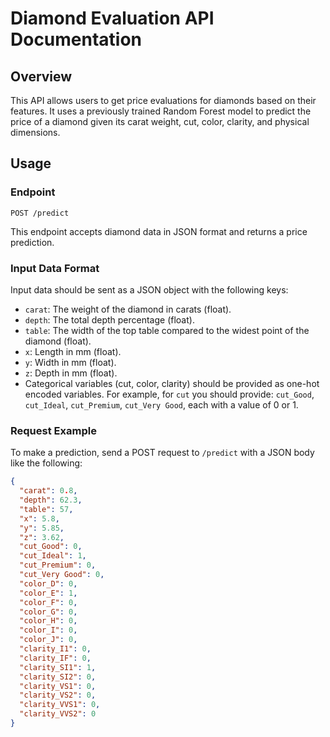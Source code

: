 # Diamond Evaluation API Documentation

## Overview
This API allows users to get price evaluations for diamonds based on their features. It uses a previously trained Random Forest model to predict the price of a diamond given its carat weight, cut, color, clarity, and physical dimensions.

## Usage

### Endpoint
`POST /predict`

This endpoint accepts diamond data in JSON format and returns a price prediction.

### Input Data Format
Input data should be sent as a JSON object with the following keys:

- `carat`: The weight of the diamond in carats (float).
- `depth`: The total depth percentage (float).
- `table`: The width of the top table compared to the widest point of the diamond (float).
- `x`: Length in mm (float).
- `y`: Width in mm (float).
- `z`: Depth in mm (float).
- Categorical variables (cut, color, clarity) should be provided as one-hot encoded variables. For example, for `cut` you should provide: `cut_Good`, `cut_Ideal`, `cut_Premium`, `cut_Very Good`, each with a value of 0 or 1.

### Request Example
To make a prediction, send a POST request to `/predict` with a JSON body like the following:

```json
{
  "carat": 0.8,
  "depth": 62.3,
  "table": 57,
  "x": 5.8,
  "y": 5.85,
  "z": 3.62,
  "cut_Good": 0,
  "cut_Ideal": 1,
  "cut_Premium": 0,
  "cut_Very Good": 0,
  "color_D": 0,
  "color_E": 1,
  "color_F": 0,
  "color_G": 0,
  "color_H": 0,
  "color_I": 0,
  "color_J": 0,
  "clarity_I1": 0,
  "clarity_IF": 0,
  "clarity_SI1": 1,
  "clarity_SI2": 0,
  "clarity_VS1": 0,
  "clarity_VS2": 0,
  "clarity_VVS1": 0,
  "clarity_VVS2": 0
}